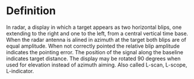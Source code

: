 # Definition

In radar, a display in which a target appears as two horizontal blips,
one extending to the right and one to the left, from a central vertical
time base. When the radar antenna is alined in azimuth at the target
both blips are of equal amplitude. When not correctly pointed the
relative blip amplitude indicates the pointing error. The position of
the signal along the baseline indicates target distance. The display may
be rotated 90 degrees when used for elevation instead of azimuth aiming.
Also called L-scan, L-scope, L-indicator.
